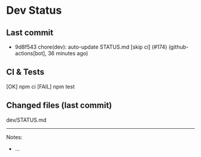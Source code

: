 # Dev Status

## Last commit
- 9d8f543 chore(dev): auto-update STATUS.md [skip ci] (#174) (github-actions[bot], 36 minutes ago)
## CI & Tests
[OK] npm ci
[FAIL] npm test

## Changed files (last commit)
dev/STATUS.md

---
Notes:
- ...
